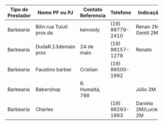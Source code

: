 | Tipo de Prestador | Nome PF ou PJ            | Contato Referencia | Telefone        | Indicação             | Observ. |
| ----------------- | ------------------------ | ------------------ | --------------- | --------------------- | ------- |
| Barbearia         | Bilin rua Tuiuti prox.da | kennedy            | (19) 99779-2410 | Renan 2M / Gentil 2M  | agendar |
| Barbearia         | DudaR.13demaio prox      | 24 de maio         | (19) 99157-1278 | Renato                |         |
| Barbearia         | Faustino barber          | Cristian           | (19) 99500-1992 |                       |         |
| Barbearia         | Babershop                | R. Humaitá, 786    |                 | Júlio 2M              | Agendar |
| Barbearia         | Charles                  |                    | (19) 99293-1993 | Daniela 2M/Luciene 2M | agendar |